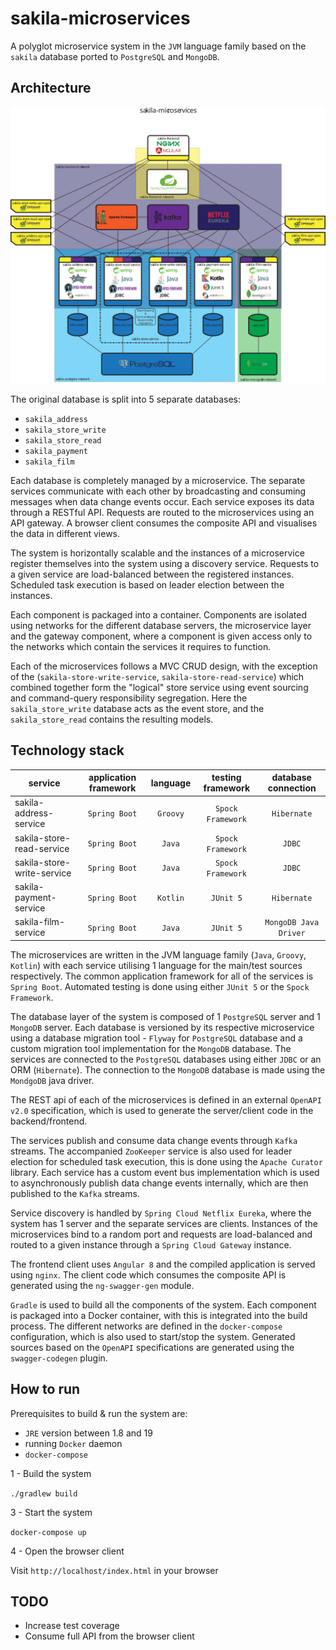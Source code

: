 # sakila-microservices

A polyglot microservice system in the `JVM` language family based on the `sakila` database
ported to `PostgreSQL` and `MongoDB`.

## Architecture

![Architecture Diagram](sakila-microservices-architecture.svg)

The original database is split into 5 separate databases:

 - `sakila_address`
 - `sakila_store_write`
 - `sakila_store_read`
 - `sakila_payment`
 - `sakila_film`

Each database is completely managed by a microservice. The separate services communicate
with each other by broadcasting and consuming messages when data change events occur. Each
service exposes its data through a RESTful API. Requests are routed to the microservices using
an API gateway. A browser client consumes the composite API and visualises the data in
different views.

The system is horizontally scalable and the instances of a microservice register themselves
into the system using a discovery service. Requests to a given service are load-balanced
between the registered instances. Scheduled task execution is based on leader election
between the instances.

Each component is packaged into a container. Components are isolated using networks for the
different database servers, the microservice layer and the gateway component, where a
component is given access only to the networks which contain the services it requires to
function.

Each of the microservices follows a MVC CRUD design, with the exception of the
(`sakila-store-write-service`, `sakila-store-read-service`) which combined together form the
"logical" store service using event sourcing and command-query responsibility segregation.
Here the `sakila_store_write` database acts as the event store, and the `sakila_store_read`
contains the resulting models.

## Technology stack

| service                    | application framework | language | testing framework | database connection  |
| -------------------------- |:---------------------:|:--------:|:-----------------:|:--------------------:|
| sakila-address-service     | `Spring Boot`         | `Groovy` | `Spock Framework` | `Hibernate`          |
| sakila-store-read-service  | `Spring Boot`         | `Java`   | `Spock Framework` | `JDBC`               |
| sakila-store-write-service | `Spring Boot`         | `Java`   | `Spock Framework` | `JDBC`               |
| sakila-payment-service     | `Spring Boot`         | `Kotlin` | `JUnit 5`         | `Hibernate`          |
| sakila-film-service        | `Spring Boot`         | `Java`   | `JUnit 5`         | `MongoDB Java Driver`|


The microservices are written in the JVM language family (`Java`, `Groovy`, `Kotlin`) with each
service utilising 1 language for the main/test sources respectively. The common application
framework for all of the services is `Spring Boot`. Automated testing is done using either
`JUnit 5` or the `Spock Framework`.

The database layer of the system is composed of 1 `PostgreSQL` server and 1 `MongoDB` server.
Each database is versioned by its respective microservice using a database migration tool -
`Flyway` for `PostgreSQL` database and a custom migration tool implementation for the
`MongoDB` database. The services are connected to the `PostgreSQL` databases using either `JDBC`
or an ORM (`Hibernate`). The connection to the `MongoDB` database is made using the `MondgoDB`
java driver.

The REST api of each of the microservices is defined in an external `OpenAPI v2.0`
specification, which is used to generate the server/client code in the backend/frontend.

The services publish and consume data change events through `Kafka` streams. The accompanied
`ZooKeeper` service is also used for leader election for scheduled task execution, this is done
using the `Apache Curator` library. Each service has a custom event bus implementation which is
used to asynchronously publish data change events internally, which are then published to the
`Kafka` streams.

Service discovery is handled by `Spring Cloud Netflix Eureka`, where the system has 1 server
and the separate services are clients. Instances of the microservices bind to a random port and
requests are load-balanced and routed to a given instance
through a `Spring Cloud Gateway` instance.

The frontend client uses `Angular 8` and the compiled application is served using `nginx`.
The client code which consumes the composite API is generated using the `ng-swagger-gen`
module.

`Gradle` is used to build all the components of the system. Each component is packaged into a
Docker container, with this is integrated into the build process.
The different networks are defined in the `docker-compose` configuration, which is also used
to start/stop the system.
Generated sources based on the `OpenAPI` specifications are generated using the
`swagger-codegen` plugin.

## How to run

Prerequisites to build & run the system are:
 - `JRE` version between 1.8 and 19
 - running `Docker` daemon
 - `docker-compose`

1 - Build the system

`./gradlew build`

3 - Start the system

`docker-compose up`

4 - Open the browser client

Visit `http://localhost/index.html` in your browser

## TODO

 - Increase test coverage
 - Consume full API from the browser client
